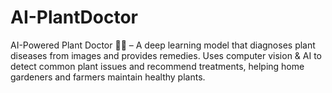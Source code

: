 # AI-PlantDoctor
AI-Powered Plant Doctor 🌿🤖 – A deep learning model that diagnoses plant diseases from images and provides remedies. Uses computer vision &amp; AI to detect common plant issues and recommend treatments, helping home gardeners and farmers maintain healthy plants.
 
 
